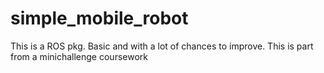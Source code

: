 # simple_mobile_robot
This is a ROS pkg. Basic and with a lot of chances to improve. This is part from a minichallenge coursework
